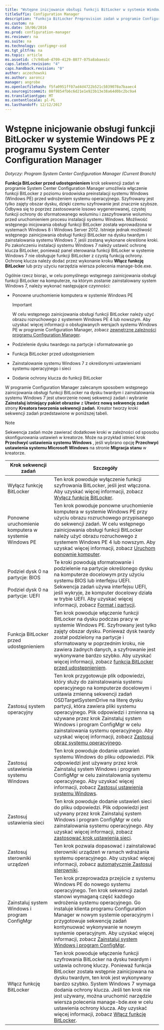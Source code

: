 ```yaml
---
title: "Wstępne inicjowanie obsługi funkcji BitLocker w systemie Windows PE"
titleSuffix: Configuration Manager
description: "Funkcja BitLocker Preprovision zadań w programie Configuration Manager powoduje włączenie funkcji BitLocker z poziomu środowiska preinstalacji systemu Windows przed wdrożeniem systemu operacyjnego."
ms.custom: na
ms.date: 10/06/2016
ms.prod: configuration-manager
ms.reviewer: na
ms.suite: na
ms.technology: configmgr-osd
ms.tgt_pltfrm: na
ms.topic: article
ms.assetid: c7c94ba0-d709-4129-8077-075a8abaea1c
caps.latest.revision: "4"
caps.handback.revision: "0"
author: aczechowski
ms.author: aaroncz
manager: angrobe
ms.openlocfilehash: f5fa0951ff07ad4d4722b521c5039078a7baaec4
ms.sourcegitcommit: 08f9854fb6c6d21e1e923b13e38a64d0bc2bc9a4
ms.translationtype: MT
ms.contentlocale: pl-PL
ms.lasthandoff: 12/12/2017
---
```

# <a name="preprovision-bitlocker-in-windows-pe-with-system-center-configuration-manager"></a>Wstępne inicjowanie obsługi funkcji BitLocker w systemie Windows PE z programu System Center Configuration Manager

*Dotyczy: Program System Center Configuration Manager (Current Branch)*

**Funkcja BitLocker przed udostępnieniem** krok sekwencji zadań w programie System Center Configuration Manager umożliwia włączenie funkcji BitLocker z poziomu środowiska preinstalacji systemu Windows (Windows PE) przed wdrożeniem systemu operacyjnego. Szyfrowany jest tylko zajęty obszar dysku, dzięki czemu szyfrowanie jest znacznie szybsze. Odbywa się to poprzez zastosowanie losowo wygenerowanej, czystej funkcji ochrony do sformatowanego woluminu i zaszyfrowanie woluminu przed uruchomieniem procesu instalacji systemu Windows. Możliwość wstępnego inicjowania obsługi funkcji BitLocker została wprowadzona w systemach Windows 8 i Windows Server 2012. Istnieje jednak możliwość wstępnego zainicjowania obsługi funkcji BitLocker na dysku twardym i zainstalowania systemu Windows 7, jeśli zostaną wykonane określone kroki. Po zakończeniu instalacji systemu Windows 7 należy ustawić ochronę klucza BitLocker, ponieważ panel sterowania funkcji BitLocker w systemie Windows 7 nie obsługuje funkcji BitLocker z czystą funkcją ochrony. Ochronę klucza należy dodać przez wykonanie kroku **Włącz funkcję BitLocker** lub przy użyciu narzędzia wiersza polecenia manage-bde.exe.  

 Ogólnie rzecz biorąc, w celu pomyślnego wstępnego zainicjowania obsługi funkcji BitLocker na komputerze, na którym zostanie zainstalowany system Windows 7, należy wykonać następujące czynności:  

-   Ponowne uruchomienie komputera w systemie Windows PE  

    > [!IMPORTANT]  
    >  W celu wstępnego zainicjowania obsługi funkcji BitLocker należy użyć obrazu rozruchowego z systemem Windows PE 4 lub nowszym. Aby uzyskać więcej informacji o obsługiwanych wersjach systemu Windows PE w programie Configuration Manager, zobacz [zewnętrzne zależności programu Configuration Manager](../plan-design/infrastructure-requirements-for-operating-system-deployment.md#BKMK_ExternalDependencies).  

-   Podzielenie dysku twardego na partycje i sformatowanie go  

-   Funkcja BitLocker przed udostępnieniem  

-   Zainstalowanie systemu Windows 7 z określonymi ustawieniami systemu operacyjnego i sieci  

-   Dodanie ochrony klucza do funkcji BitLocker  

 W programie Configuration Manager zalecanym sposobem wstępnego zainicjowania obsługi funkcji BitLocker na dysku twardym i zainstalowania systemu Windows 7 jest utworzenie nowej sekwencji zadań i wybranie **Zainstaluj istniejący pakiet obrazów** z **Utwórz nową sekwencję zadań** strony **Kreatora tworzenia sekwencji zadań**. Kreator tworzy kroki sekwencji zadań przedstawione w poniższej tabeli.  

> [!NOTE]  
>  Sekwencja zadań może zawierać dodatkowe kroki w zależności od sposobu skonfigurowania ustawień w kreatorze. Może na przykład istnieć krok **Przechwyć ustawienia systemu Windows** , jeśli wybrano opcję **Przechwyć ustawienia systemu Microsoft Windows** na stronie **Migracja stanu** w kreatorze.  

|Krok sekwencji zadań|Szczegóły|  
|------------------------|-------------|  
|Wyłącz funkcję BitLocker|Ten krok powoduje wyłączenie funkcji szyfrowania BitLocker, jeśli jest włączona. Aby uzyskać więcej informacji, zobacz [Wyłącz funkcję BitLocker](../understand/task-sequence-steps.md#BKMK_DisableBitLocker).|  
|Ponowne uruchomienie komputera w systemie Windows PE|Ten krok powoduje ponowne uruchomienie komputera w systemie Windows PE przy użyciu obrazu rozruchowego przypisanego do sekwencji zadań. W celu wstępnego zainicjowania obsługi funkcji BitLocker należy użyć obrazu rozruchowego z systemem Windows PE 4 lub nowszym. Aby uzyskać więcej informacji, zobacz [Uruchom ponownie komputer](../understand/task-sequence-steps.md#BKMK_RestartComputer).|  
|Podziel dysk 0 na partycje: BIOS<br /><br /> Podziel dysk 0 na partycje: UEFI|Te kroki powodują sformatowanie i podzielenie na partycje określonego dysku na komputerze docelowym przy użyciu systemu BIOS lub interfejsu UEFI. Sekwencja zadań używa interfejsu UEFI, jeśli wykryje, że komputer docelowy działa w trybie UEFI. Aby uzyskać więcej informacji, zobacz [Format i partycji](../understand/task-sequence-steps.md#BKMK_FormatandPartitionDisk).|  
|Funkcja BitLocker przed udostępnieniem|Ten krok powoduje włączenie funkcji BitLocker na dysku podczas pracy w systemie Windows PE. Szyfrowany jest tylko zajęty obszar dysku. Ponieważ dysk twardy został podzielony na partycje i sformatowany w poprzednim kroku, nie zawiera żadnych danych, a szyfrowanie jest wykonywane bardzo szybko. Aby uzyskać więcej informacji, zobacz [funkcja BitLocker przed udostępnieniem](../understand/task-sequence-steps.md#BKMK_PreProvisionBitLocker).|  
|Zastosuj system operacyjny|Ten krok przygotowuje plik odpowiedzi, który służy do zainstalowania systemu operacyjnego na komputerze docelowym i ustawia zmienną sekwencji zadań OSDTargetSystemDrive na literę dysku partycji, która zawiera pliki systemu operacyjnego. Plik odpowiedzi i zmienna są używane przez krok Zainstaluj system Windows i program ConfigMgr w celu zainstalowania systemu operacyjnego. Aby uzyskać więcej informacji, zobacz [Zastosuj obraz systemu operacyjnego](../understand/task-sequence-steps.md#BKMK_ApplyOperatingSystemImage).|  
|Zastosuj ustawienia systemu Windows|Ten krok powoduje dodanie ustawień systemu Windows do pliku odpowiedzi. Plik odpowiedzi jest używany przez krok Zainstaluj system Windows i program ConfigMgr w celu zainstalowania systemu operacyjnego. Aby uzyskać więcej informacji, zobacz [Zastosuj ustawienia systemu Windows](../understand/task-sequence-steps.md#BKMK_ApplyWindowsSettings).|  
|Zastosuj ustawienia sieci|Ten krok powoduje dodanie ustawień sieci do pliku odpowiedzi. Plik odpowiedzi jest używany przez krok Zainstaluj system Windows i program ConfigMgr w celu zainstalowania systemu operacyjnego. Aby uzyskać więcej informacji, zobacz [zastosować krok ustawienia sieci](../understand/task-sequence-steps.md#BKMK_ApplyNetworkSettings).|  
|Zastosuj sterowniki urządzeń|Ten krok pozwala dopasować i zainstalować sterowniki urządzeń w ramach wdrażania systemu operacyjnego. Aby uzyskać więcej informacji, zobacz [automatycznie Zastosuj sterowniki](../understand/task-sequence-steps.md#BKMK_AutoApplyDrivers).|  
|Zainstaluj system Windows i program ConfigMgr|Ten krok przeprowadza przejście z systemu Windows PE do nowego systemu operacyjnego. Ten krok sekwencji zadań stanowi wymaganą część każdego wdrożenia systemu operacyjnego. Go instaluje klienta programu Configuration Manager w nowym systemie operacyjnym i przygotowuje sekwencję zadań kontynuować wykonywanie w nowym systemie operacyjnym. Aby uzyskać więcej informacji, zobacz [Zainstaluj system Windows i program ConfigMgr](../understand/task-sequence-steps.md#BKMK_SetupWindowsandConfigMgr).|  
|Włącz funkcję BitLocker|Ten krok powoduje włączenie funkcji szyfrowania BitLocker na dysku twardym i ustawia ochronę kluczy. Ponieważ funkcja BitLocker została wstępnie zainicjowana na dysku twardym, ten krok jest wykonywany bardzo szybko. System Windows 7 wymaga dodania ochrony klucza. Jeśli ten krok nie jest używany, można uruchomić narzędzie wiersza polecenia manage-bde.exe w celu ustawienia ochrony klucza. Aby uzyskać więcej informacji, zobacz [Włącz funkcję BitLocker](../understand/task-sequence-steps.md#BKMK_EnableBitLocker).|  
